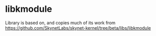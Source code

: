 # libkmodule

Library is based on, and copies much of its work from https://github.com/SkynetLabs/skynet-kernel/tree/beta/libs/libkmodule
